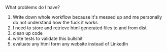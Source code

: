 What problems do I have?
1. Write down whole workflow because it's messed up and me personally do not understand how the fuck it works 
2. I need to store and retrieve html generated files to and from dist 
3. clean up code 
4. write tests to validate this bullshit
5. evaluate any html form any website instead of LinkedIn